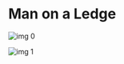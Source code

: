 # Man on a Ledge

![img 0](https://i.imgur.com/EVbXeL2.jpg)

![img 1](https://i.imgur.com/UAJBGmH.jpg)

